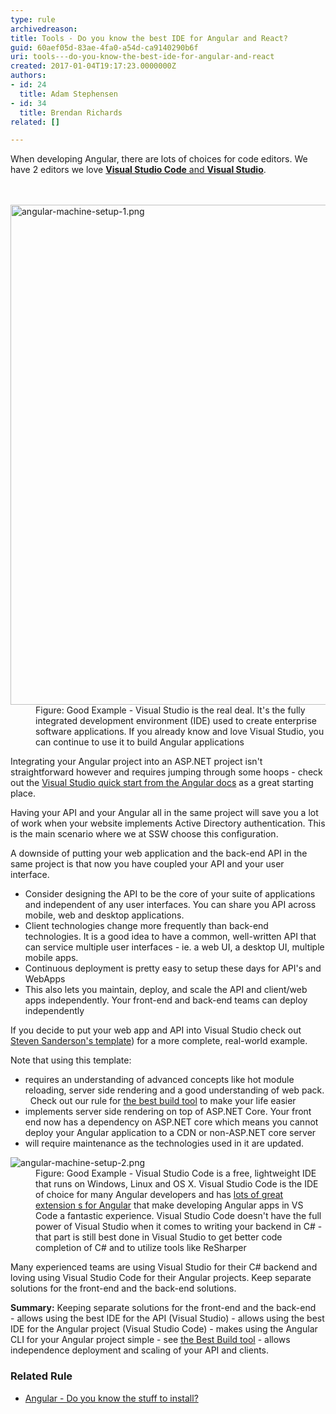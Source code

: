 ```yaml
---
type: rule
archivedreason: 
title: Tools - Do you know the best IDE for Angular and React?
guid: 60aef05d-83ae-4fa0-a54d-ca9140290b6f
uri: tools---do-you-know-the-best-ide-for-angular-and-react
created: 2017-01-04T19:17:23.0000000Z
authors:
- id: 24
  title: Adam Stephensen
- id: 34
  title: Brendan Richards
related: []

---
```



​When developing Angular, there are lots of choices for code editors.&#160;We have 2&#160;​editors we love 
<a href="https&#58;//www.visualstudio.com/downloads"><strong>Visual Studio Code</strong> and <strong>Visual Studio</strong></a>. 
<br>
<br><excerpt class='endintro'></excerpt><br>
<dl class="goodImage"><dt> <img alt="angular-machine-setup-1.png" src="/PublishingImages/angular-machine-setup-1.png" style="width&#58;800px;" /> </dt><dd>Figure&#58; Good Example - Visual Studio&#160;is the real deal. It's the fully integrated development environment (IDE) used to create enterprise software applications. If you already know and love Visual Studio, you can continue to use it to build Angular applications</dd></dl><p>Integrating your Angular project into an ASP.NET project isn't straightforward however and requires jumping through some hoops - check out the <a href="https&#58;//angular.io/docs/ts/latest/cookbook/visual-studio-2015.html" target="_blank" title="Visual Studio 2015 quickstart from the Angular docs">Visual Studio&#160;quick start from the Angular docs</a>&#160;as a great starting place.&#160; <br></p><p>Having your API and your Angular all in the same project&#160;will save you&#160;a lot of&#160;work&#160;when your website implements Active Directory&#160;authentication. This is the main&#160;scenario where&#160;we at SSW choose this configuration. <br></p><p>A downside of putting your web application&#160;and the back-end API in the same project is that now you have coupled your API and your user interface. &#160;&#160;</p><ul><li>Consider designing&#160;the API to be the core of your suite of applications and independent of any user interfaces. You can share you API across mobile, web and desktop applications.</li><li>Client technologies change more frequently than back-end technologies. It is a good idea to have a common, well-written API that can service multiple user interfaces - ie. a web UI, a desktop UI, multiple mobile apps.</li><li>Continuous<span style="background-color&#58;initial;"> deployment is pretty easy to setup these days for API's and WebApps</span><br></li><li>This also lets you maintain,&#160;deploy, and scale the API and client/web apps independently. Your front-end and back-end teams can deploy independently<br></li></ul><p>If you decide to put your web app and API into Visual Studio check out <a href="http&#58;//blog.stevensanderson.com/2016/10/04/angular2-template-for-visual-studio/" target="_blank">Steven Sanderson's template</a>) for a more complete, real-world example.&#160;</p><p>Note that using this template&#58;<br></p><ul><li>requires an understanding of advanced concepts like hot module reloading, server side rendering and a good understanding of web pack. &#160; Check out our rule for <a href="/_layouts/15/FIXUPREDIRECT.ASPX?WebId=3dfc0e07-e23a-4cbb-aac2-e778b71166a2&amp;TermSetId=07da3ddf-0924-4cd2-a6d4-a4809ae20160&amp;TermId=ac5174c4-a417-4bf8-a3ac-c47bdb8f273c">the best build tool</a>&#160;to make your life easier</li><li>implements&#160;server side rendering on top of ASP.NET Core. Your front end now has a dependency on ASP.NET core which means you cannot deploy your Angular application to a CDN or non-ASP.NET core server<br></li><li>will require maintenance as the technologies used in it are updated. &#160;<br></li></ul><dl class="goodImage"><dt> <img alt="angular-machine-setup-2.png" src="/PublishingImages/angular-machine-setup-2.png" /> </dt><dd>Figure&#58; Good Example - Visual Studio Code is a free, lightweight IDE that runs on Windows, Linux and OS X. Visual Studio Code is the IDE of choice for many Angular developers and has <a href="https&#58;//duncanhunter.com.au/vscode-extensions-for-angular-2/" target="_blank">lots of great extension s for Angular</a>&#160;that make developing Angular apps in VS Code a fantastic experience.&#160;Visual Studio Code doesn't have the full power of Visual Studio when it comes to writing your backend in C# - that part is still best done in Visual Studio to get better code completion of C# and to utilize tools like ReSharper<br></dd></dl><p>Many experienced teams are using Visual Studio for their C# backend and loving using Visual Studio Code for their Angular projects. Keep separate solutions for the front-end and the back-end solutions. <br></p> 
<b>Summary&#58;</b>&#160;Keeping separate solutions for the front-end and the back-end &#160; - allows&#160;using the best IDE for the API (Visual Studio) - allows&#160;using the best IDE for the Angular project (Visual Studio Code) - makes using the Angular CLI for your Angular project simple -&#160;see&#160;<a href="/_layouts/15/FIXUPREDIRECT.ASPX?WebId=3dfc0e07-e23a-4cbb-aac2-e778b71166a2&amp;TermSetId=07da3ddf-0924-4cd2-a6d4-a4809ae20160&amp;TermId=ac5174c4-a417-4bf8-a3ac-c47bdb8f273c">the Best Build tool</a>&#160;-&#160;allows independence deployment and scaling&#160;of your API and clients.<br>
<div><h3>Related Rule​<br></h3><ul><li>
         <a href="/_layouts/15/FIXUPREDIRECT.ASPX?WebId=3dfc0e07-e23a-4cbb-aac2-e778b71166a2&amp;TermSetId=07da3ddf-0924-4cd2-a6d4-a4809ae20160&amp;TermId=70ea24bf-1897-477c-afbb-5279eba0f9fa">Angular - Do you know the stuff to install?</a> <br></li></ul>
   <br>
</div>



